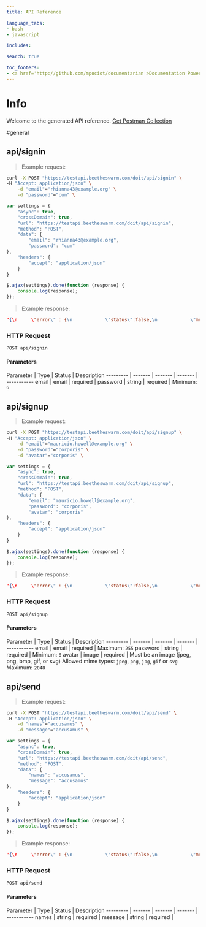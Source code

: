 ```yaml
---
title: API Reference

language_tabs:
- bash
- javascript

includes:

search: true

toc_footers:
- <a href='http://github.com/mpociot/documentarian'>Documentation Powered by Documentarian</a>
---
```

<!-- START_INFO -->
# Info

Welcome to the generated API reference.
[Get Postman Collection](https://testapi.beetheswarm.com/doit/docs/collection.json)
<!-- END_INFO -->

#general
<!-- START_97ad4c9ccc533033a36a9c2ecd5525ee -->
## api/signin

> Example request:

```bash
curl -X POST "https://testapi.beetheswarm.com/doit/api/signin" \
-H "Accept: application/json" \
    -d "email"="rhianna43@example.org" \
    -d "password"="cum" \

```

```javascript
var settings = {
    "async": true,
    "crossDomain": true,
    "url": "https://testapi.beetheswarm.com/doit/api/signin",
    "method": "POST",
    "data": {
        "email": "rhianna43@example.org",
        "password": "cum"
},
    "headers": {
        "accept": "application/json"
    }
}

$.ajax(settings).done(function (response) {
    console.log(response);
});
```

> Example response:

```json
"{\n     \"error\" : {\n            \"status\":false,\n            \"message\":\"\"\n     },\n     \"data\":{\n         \"user\":{\n             \"id\":27,\n             \"email\":\"fake@mail.com\",\n             \"avatar\":\"AVATAR_URL\"},\n         \"token\":\"access_token\"\n    }\n}"
```

### HTTP Request
`POST api/signin`

#### Parameters

Parameter | Type | Status | Description
--------- | ------- | ------- | ------- | -----------
    email | email |  required  | 
    password | string |  required  | Minimum: `6`

<!-- END_97ad4c9ccc533033a36a9c2ecd5525ee -->

<!-- START_90f45d502fd52fdc0b289e55ba3c2ec6 -->
## api/signup

> Example request:

```bash
curl -X POST "https://testapi.beetheswarm.com/doit/api/signup" \
-H "Accept: application/json" \
    -d "email"="mauricio.howell@example.org" \
    -d "password"="corporis" \
    -d "avatar"="corporis" \

```

```javascript
var settings = {
    "async": true,
    "crossDomain": true,
    "url": "https://testapi.beetheswarm.com/doit/api/signup",
    "method": "POST",
    "data": {
        "email": "mauricio.howell@example.org",
        "password": "corporis",
        "avatar": "corporis"
},
    "headers": {
        "accept": "application/json"
    }
}

$.ajax(settings).done(function (response) {
    console.log(response);
});
```

> Example response:

```json
"{\n     \"error\" : {\n            \"status\":false,\n            \"message\":\"\"\n     },\n     \"data\":{\n         \"user\":{\n             \"id\":27,\n             \"email\":\"fake@mail.com\",\n             \"avatar\":\"AVATAR_URL\"},\n         \"token\":\"access_token\"\n    }\n}"
```

### HTTP Request
`POST api/signup`

#### Parameters

Parameter | Type | Status | Description
--------- | ------- | ------- | ------- | -----------
    email | email |  required  | Maximum: `255`
    password | string |  required  | Minimum: `6`
    avatar | image |  required  | Must be an image (jpeg, png, bmp, gif, or svg) Allowed mime types: `jpeg`, `png`, `jpg`, `gif` or `svg` Maximum: `2048`

<!-- END_90f45d502fd52fdc0b289e55ba3c2ec6 -->

<!-- START_d2c23c6882231699df8c295231bf0f4e -->
## api/send

> Example request:

```bash
curl -X POST "https://testapi.beetheswarm.com/doit/api/send" \
-H "Accept: application/json" \
    -d "names"="accusamus" \
    -d "message"="accusamus" \

```

```javascript
var settings = {
    "async": true,
    "crossDomain": true,
    "url": "https://testapi.beetheswarm.com/doit/api/send",
    "method": "POST",
    "data": {
        "names": "accusamus",
        "message": "accusamus"
},
    "headers": {
        "accept": "application/json"
    }
}

$.ajax(settings).done(function (response) {
    console.log(response);
});
```

> Example response:

```json
"{\n     \"error\" : {\n            \"status\":false,\n            \"message\":\"\"\n     },\n     \"data\":{\n         \"emails\": [\"fake@mail.com\"]\n    }\n}"
```

### HTTP Request
`POST api/send`

#### Parameters

Parameter | Type | Status | Description
--------- | ------- | ------- | ------- | -----------
    names | string |  required  | 
    message | string |  required  | 

<!-- END_d2c23c6882231699df8c295231bf0f4e -->

